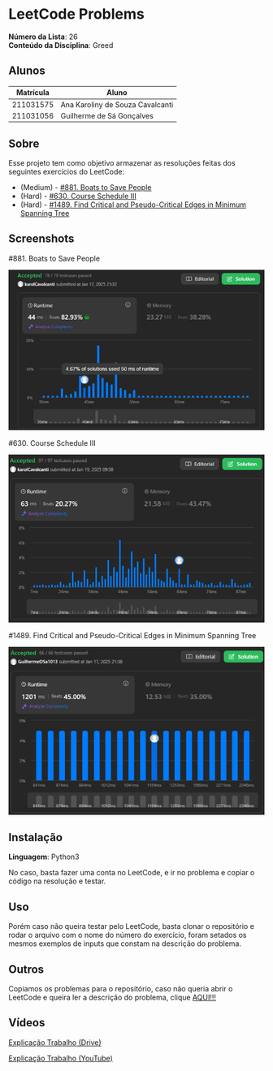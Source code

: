 # LeetCode Problems

**Número da Lista**: 26<br>
**Conteúdo da Disciplina**: Greed<br>

## Alunos
|Matrícula | Aluno |
| -- | -- |
| 211031575  |  Ana Karoliny de Souza Cavalcanti |
| 211031056  |  Guilherme de Sá Gonçalves |

## Sobre 
Esse projeto tem como objetivo armazenar as resoluções feitas dos seguintes exercícios do LeetCode:

- (Medium) - [#881. Boats to Save People](https://leetcode.com/problems/boats-to-save-people/description/)
- (Hard) - [#630. Course Schedule III](https://leetcode.com/problems/course-schedule-iii/description/)
- (Hard) - [#1489. Find Critical and Pseudo-Critical Edges in Minimum Spanning Tree](https://leetcode.com/problems/find-critical-and-pseudo-critical-edges-in-minimum-spanning-tree/submissions/1511987226/)

## Screenshots

#881. Boats to Save People

![881](img/881.jpeg)

#630. Course Schedule III

![630](img/630.png)

#1489. Find Critical and Pseudo-Critical Edges in Minimum Spanning Tree

![1489](img/1489.png)

## Instalação 
**Linguagem**: Python3<br>

No caso, basta fazer uma conta no LeetCode, e ir no problema e copiar o código na resolução e testar. 

## Uso 
Porém caso não queira testar pelo LeetCode, basta clonar o repositório e rodar o arquivo com o nome do número do exercício, foram setados os mesmos exemplos de inputs que constam na descrição do problema.

## Outros 
Copiamos os problemas para o repositório, caso não queria abrir o LeetCode e queira ler a descrição do problema, clique [AQUI!!!](Problems.md)

## Vídeos

[Explicação Trabalho (Drive)](https://drive.google.com/file/d/1bz1reYr5DGBtaE7XeYm71VE8okpjOveC/view?usp=sharing)

[Explicação Trabalho (YouTube)](https://youtu.be/XexEV3TX1SU)